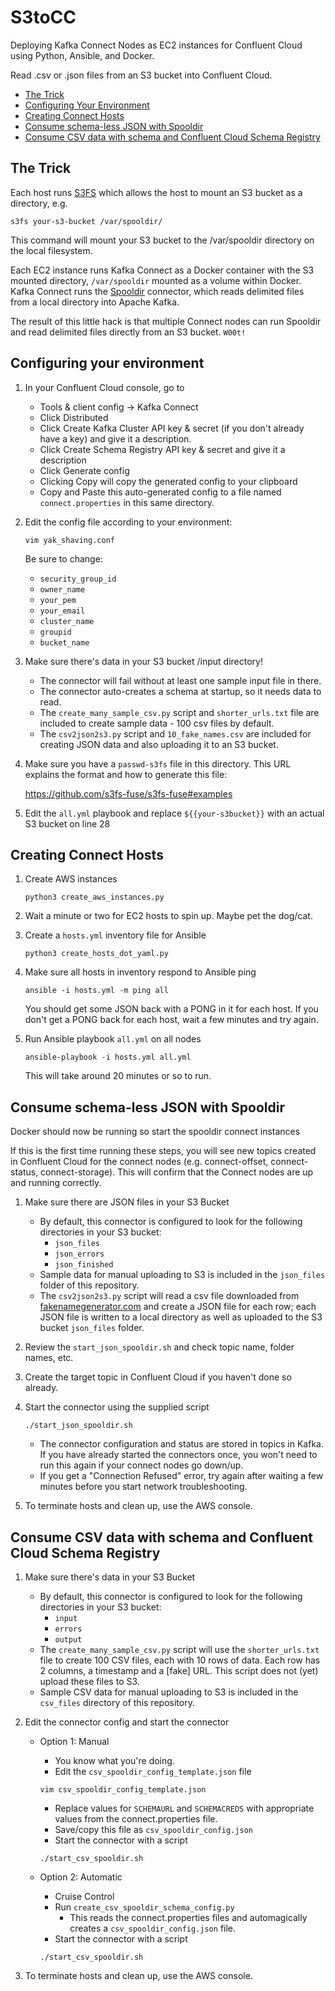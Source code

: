 # S3toCC
 Deploying Kafka Connect Nodes as EC2 instances for Confluent Cloud using Python, Ansible, and Docker.  
 
 Read .csv or .json files from an S3 bucket into Confluent Cloud.   

 - [The Trick](https://github.com/berthayes/S3toCC/#The-Trick)
 - [Configuring Your Environment](https://github.com/berthayes/S3toCC/#Configuring-your-environment)
 - [Creating Connect Hosts](https://github.com/berthayes/S3toCC/#Creating-Connect-Hosts)
 - [Consume schema-less JSON with Spooldir](https://github.com/berthayes/S3toCC/#Consume-schema-less-JSON-with-Spooldir)
 - [Consume CSV data with schema and Confluent Cloud Schema Registry](https://github.com/berthayes/S3toCC#consume-csv-data-with-schema-and-confluent-cloud-schema-registry)
 
 ## The Trick
 Each host runs [S3FS](https://github.com/s3fs-fuse/s3fs-fuse) which allows the host to mount an S3 bucket as a directory, e.g. 
 ```
 s3fs your-s3-bucket /var/spooldir/
 ```
This command will mount your S3 bucket to the /var/spooldir directory on the local filesystem.

 Each EC2 instance runs Kafka Connect as a Docker container with the S3 mounted directory, `/var/spooldir`
mounted as a volume within Docker.  Kafka Connect runs the [Spooldir](https://www.confluent.io/hub/jcustenborder/kafka-connect-spooldir) connector, which reads delimited files from a local directory into Apache Kafka.

The result of this little hack is that multiple Connect nodes can run Spooldir and read delimited files directly from an S3 bucket.  `W00t!`


## Configuring your environment
1. In your Confluent Cloud console, go to 
    - Tools & client config -> Kafka Connect
    - Click Distributed
    - Click Create Kafka Cluster API key & secret (if you don't already have a key) and give it a description.
    - Click Create Schema Registry API key & secret and give it a description
    - Click Generate config
    - Clicking Copy will copy the generated config to your clipboard
    - Copy and Paste this auto-generated config to a file named `connect.properties` in this same directory.

1. Edit the config file according to your environment:
    ```
    vim yak_shaving.conf
    ```

    Be sure to change:
    - `security_group_id`
    - `owner_name`
    - `your_pem`
    - `your_email`
    - `cluster_name`
    - `groupid`
    - `bucket_name`

1. Make sure there's data in your S3 bucket /input directory!
    - The connector will fail without at least one sample input file in there.
    - The connector auto-creates a schema at startup, so it needs data to read.
    - The `create_many_sample_csv.py` script and `shorter_urls.txt` file are
    included to create sample data - 100 csv files by default.
    - The `csv2json2s3.py` script and `10_fake_names.csv` are included for creating JSON data and also uploading it to an S3 bucket.

1. Make sure you have a `passwd-s3fs` file in this directory.  This URL explains the format and how to generate this file:

    https://github.com/s3fs-fuse/s3fs-fuse#examples

1. Edit the `all.yml` playbook and replace `${{your-s3bucket}}` with an actual S3 bucket on line 28

## Creating Connect Hosts
1. Create AWS instances
    ```
    python3 create_aws_instances.py
    ```

1. Wait a minute or two for EC2 hosts to spin up.
    Maybe pet the dog/cat.

1. Create a `hosts.yml` inventory file for Ansible
    ```
    python3 create_hosts_dot_yaml.py
    ```
1. Make sure all hosts in inventory respond to Ansible ping
    ```
    ansible -i hosts.yml -m ping all
    ```
    You should get some JSON back with a PONG in it for each host.  If you don't get a PONG back for each host, wait a few minutes and try again.

1. Run Ansible playbook `all.yml` on all nodes
    ```
    ansible-playbook -i hosts.yml all.yml
    ```

    This will take around 20 minutes or so to run.

## Consume schema-less JSON with Spooldir
Docker should now be running so start the spooldir connect instances

If this is the first time running these steps, you will see new topics
    created in Confluent Cloud for the connect nodes (e.g. connect-offset,
    connect-status, connect-storage).  This will confirm that the Connect
    nodes are up and running correctly.

1. Make sure there are JSON files in your S3 Bucket
    - By default, this connector is configured to look for the following directories in your S3 bucket:
        - `json_files`
        - `json_errors`
        - `json_finished`
    - Sample data for manual uploading to S3 is included in the `json_files` folder of this repository.
    - The `csv2json2s3.py` script will read a csv file downloaded from [fakenamegenerator.com](https://fakenamegenerator.com) and create a JSON file for each row; each JSON file is written to a local directory as well as uploaded to the S3 bucket `json_files` folder.

1. Review the `start_json_spooldir.sh` and check topic name, folder names, etc.

1. Create the target topic in Confluent Cloud if you haven't done so already.

1. Start the connector using the supplied script
    ```
    ./start_json_spooldir.sh
    ```

    - The connector configuration and status are stored in topics in Kafka.
    If you have already started the connectors once, you won't need to run this again if your connect nodes go down/up.
    - If you get a "Connection Refused" error, try again after waiting a few minutes before you start network troubleshooting.

1. To terminate hosts and clean up, use the AWS console.

## Consume CSV data with schema and Confluent Cloud Schema Registry
1. Make sure there's data in your S3 Bucket
    - By default, this connector is configured to look for the following directories in your S3 bucket:
        - `input`
        - `errors`
        - `output`
    - The `create_many_sample_csv.py` script will use the `shorter_urls.txt` file to create 100 CSV files, each with 10 rows of data.  Each row has 2 columns, a timestamp and a [fake] URL.  This script does not (yet) upload these files to S3.
    - Sample CSV data for manual uploading to S3 is included in the `csv_files` directory of this repository.

1. Edit the connector config and start the connector
    - Option 1: Manual
        - You know what you're doing.
        - Edit the `csv_spooldir_config_template.json` file

        ```
        vim csv_spooldir_config_template.json
        ```
        - Replace values for `SCHEMAURL` and `SCHEMACREDS` with appropriate values from the connect.properties file.
        - Save/copy this file as `csv_spooldir_config.json`
        - Start the connector with a script
        
        ```
        ./start_csv_spooldir.sh
        ```
    - Option 2: Automatic
        - Cruise Control
        - Run `create_csv_spooldir_schema_config.py`
            - This reads the connect.properties files and automagically creates a `csv_spooldir_config.json` file.
        - Start the connector with a script
        ```
        ./start_csv_spooldir.sh
        ```
1. To terminate hosts and clean up, use the AWS console.
